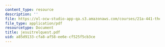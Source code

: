 ```yaml
---
content_type: resource
description: ''
file: https://ol-ocw-studio-app-qa.s3.amazonaws.com/courses/21a-441-the-conquest-of-america-spring-2004/a85d9133cfa8af58ee6ecf525f5cb3ce_jesuitrelquest.pdf
file_type: application/pdf
resourcetype: Document
title: jesuitrelquest.pdf
uid: a85d9133-cfa8-af58-ee6e-cf525f5cb3ce
---
```

